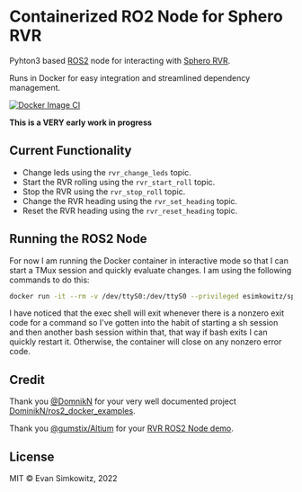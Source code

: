 # Containerized RO2 Node for Sphero RVR

Pyhton3 based [ROS2](https://docs.ros.org/en/humble/#) node for interacting with [Sphero RVR](https://www.sphero.com/rvr).

Runs in Docker for easy integration and streamlined dependency management.

[![Docker Image CI](https://github.com/esimkowitz/sphero-rvr-ros2/actions/workflows/build-docker-image.yml/badge.svg)](https://github.com/esimkowitz/sphero-rvr-ros2/actions/workflows/build-docker-image.yml)

**This is a VERY early work in progress**

## Current Functionality

- Change leds using the `rvr_change_leds` topic.
- Start the RVR rolling using the `rvr_start_roll` topic.
- Stop the RVR using the `rvr_stop_roll` topic.
- Change the RVR heading using the `rvr_set_heading` topic.
- Reset the RVR heading using the `rvr_reset_heading` topic.

## Running the ROS2 Node

For now I am running the Docker container in interactive mode so that I can start a TMux session and quickly evaluate changes. I am using the following commands to do this:

```Bash
docker run -it --rm -v /dev/ttyS0:/dev/ttyS0 --privileged esimkowitz/sphero-rvr-ros2:latest -- bash
```

I have noticed that the exec shell will exit whenever there is a nonzero exit code for a command so I've gotten into the habit of starting a sh session and then another bash session within that, that way if bash exits I can quickly restart it. Otherwise, the container will close on any nonzero error code.

## Credit

Thank you [@DomnikN](https://github.com/DominikN) for your very well documented project [DominikN/ros2_docker_examples](https://github.com/DominikN/ros2_docker_examples).

Thank you [@gumstix/Altium](https://github.com/gumstix) for your [RVR ROS2 Node demo](https://github.com/gumstix/PKG900000001506/tree/master/demo/Sphero%20RVR/ros2%20node).

## License

MIT &copy; Evan Simkowitz, 2022
